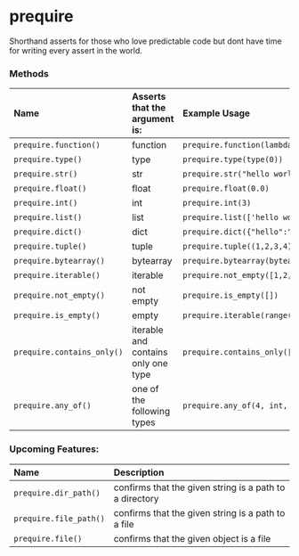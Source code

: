 # prequire
Shorthand asserts for those who love predictable code but dont have time for writing every assert in the world.

### Methods

| Name | Asserts that the argument is: | Example Usage |
| :--- | :--- | :--- |
| `prequire.function()` | function | `prequire.function(lambda:"hello")` |
| `prequire.type()` | type | `prequire.type(type(0))` |
| `prequire.str()` | str | `prequire.str("hello world")` |
| `prequire.float()` | float | `prequire.float(0.0)` |
| `prequire.int()` | int | `prequire.int(3)` |
| `prequire.list()` | list | `prequire.list(['hello world'])` |
| `prequire.dict()` | dict | `prequire.dict({"hello":"world"})` |
| `prequire.tuple()` | tuple | `prequire.tuple((1,2,3,4))` |
| `prequire.bytearray()` | bytearray | `prequire.bytearray(bytearray("hello"))` |
| `prequire.iterable()` | iterable | `prequire.not_empty([1,2,3,4])` |
| `prequire.not_empty()` | not empty | `prequire.is_empty([])` |
| `prequire.is_empty()` | empty | `prequire.iterable(range(4))` |
| `prequire.contains_only()` | iterable and contains only one type | `prequire.contains_only([1,2,3,4], int)` |
| `prequire.any_of()` | one of the following types | `prequire.any_of(4, int, float)` |

### Upcoming Features:

| Name | Description |
| :--- | :--- |
| `prequire.dir_path()` | confirms that the given string is a path to a directory |
| `prequire.file_path()` | confirms that the given string is a path to a file |
| `prequire.file()` | confirms that the given object is a file |

